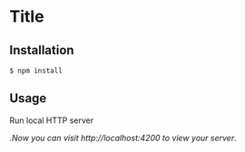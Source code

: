 # Title



## Installation

```$ npm install```


## Usage

Run local HTTP server

<em>.Now you can visit http://localhost:4200 to view your server</em>.
```
```
